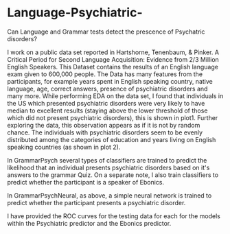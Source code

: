 # Language-Psychiatric-
Can Language and Grammar tests detect the prescence of Psychatric disorders?
 
 I work on a public data set reported in Hartshorne, Tenenbaum, & Pinker. A Critical Period for Second Language Acquisition: Evidence from 2/3 Million English Speakers. This Dataset contains the results of an English language exam given to 600,000 people. The Data has many features from the participants, for example years spent in English speaking country, native language, age, correct answers, presence of psychiatric disorders and many more. While performing EDA on the data set, I found that  individuals in the US which presented psychiatric disorders were very likely to have median to excellent results (staying above the lower threshold of those which did not present psychiatric disorders), this is shown in plot1. Further exploring the data, this observation appears as if it is not by random chance. The individuals with psychiatric disorders seem to be evenly distributed among the categories of education and years living on English speaking countries (as shown in plot 2). 
 
  In  GrammarPsych  several types of classifiers are trained to predict the likelihood that an individual presents psychiatric disorders based on it's answers to the grammar Quiz. On a separate note, I also train classifiers to predict whether the participant is a speaker of Ebonics. 
  
   In GrammarPsychNeural, as above, a simple neural network is trained to predict whether the participant presents a psychiatric disorder.
   
   I have provided the ROC curves for the testing data for each for the models within the Psychiatric predictor and the Ebonics predictor.
   
